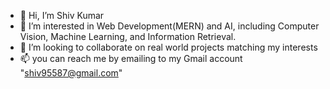 - 👋 Hi, I’m Shiv Kumar
- 👀 I’m interested in Web Development(MERN) and AI, including Computer Vision, Machine Learning, and Information Retrieval.
- 💞️ I’m looking to collaborate on real world projects matching my interests
- 📫 you can reach me by emailing to my Gmail account "shiv95587@gmail.com"

<!---
Shiv95587/Shiv95587 is a ✨ special ✨ repository because its `README.md` (this file) appears on your GitHub profile.
You can click the Preview link to take a look at your changes.
--->
